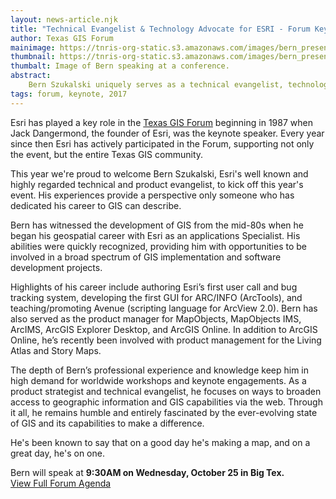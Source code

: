 ```yaml
---
layout: news-article.njk
title: "Technical Evangelist & Technology Advocate for ESRI - Forum Keynote, Bern Szukalski"
author: Texas GIS Forum
mainimage: https://tnris-org-static.s3.amazonaws.com/images/bern_presenting_lg.jpg
thumbnail: https://tnris-org-static.s3.amazonaws.com/images/bern_presenting_th.jpg
thumbalt: Image of Bern speaking at a conference.
abstract:
    Bern Szukalski uniquely serves as a technical evangelist, technology advocate, and product strategist, working directly with Esri's global user community and product marketing and development teams.
tags: forum, keynote, 2017
---
```


Esri has played a key role in the <a href="/texas-gis-forum/2017">Texas GIS Forum</a> beginning in 1987 when Jack Dangermond, the founder of Esri, was the keynote speaker. Every year since then Esri has actively participated in the Forum, supporting not only the event, but the entire Texas GIS community.

This year we're proud to welcome Bern Szukalski, Esri's well known and highly regarded technical and product evangelist, to kick off this year's event. His experiences provide a perspective only someone who has dedicated his career to GIS can describe.

<p class="lead">Bern has witnessed the development of GIS from the mid-80s when he began his geospatial career with Esri as an applications Specialist. His abilities were quickly recognized, providing him with opportunities to be involved in a broad spectrum of GIS implementation and software development projects.</p>

<p class="lead">Highlights of his career include authoring Esri’s first user call and bug tracking system, developing the first GUI for ARC/INFO (ArcTools), and teaching/promoting Avenue (scripting language for ArcView 2.0). Bern has also served as the product manager for MapObjects, MapObjects IMS, ArcIMS, ArcGIS Explorer Desktop, and ArcGIS Online. In addition to ArcGIS Online, he’s recently been involved with product management for the Living Atlas and Story Maps.</p>

<p class="lead">The depth of Bern’s professional experience and knowledge keep him in high demand for worldwide workshops and keynote engagements. As a product strategist and technical evangelist, he focuses on ways to broaden access to geographic information and GIS capabilities via the web. Through it all, he remains humble and entirely fascinated by the ever-evolving state of GIS and its capabilities to make a difference.</p>

<p class="lead">He's been known to say that on a good day he's making a map, and on a great day, he's on one.</p>

<p class="lead">Bern will speak at <strong>9:30AM on Wednesday, October 25 in Big Tex.</strong><br><a href="/texas-gis-forum/2017/agenda" class="btn btn-lg btn-darkgrey">View Full Forum Agenda</a></p>
